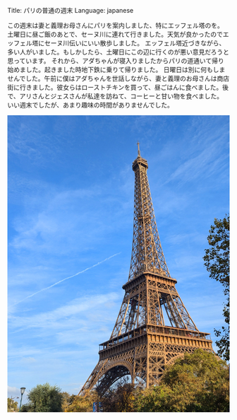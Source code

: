 Title: パリの普通の週末
Language: japanese

この週末は妻と義理お母さんにパリを案内しました、特にエッフェル塔のを。
土曜日に昼ご飯のあとで、セーヌ川に連れて行きました。天気が良かったのでエッフェル塔にセーヌ川伝いにいい散歩しました。
エッフェル塔近づきながら、多い人がいました。もしかしたら、土曜日にこの辺に行くのが悪い意見だろうと思っています。
それから、アダちゃんが寝入りましたからパリの道通いて帰り始めました。起きました時地下鉄に乗りて帰りました。
日曜日は別に何もしませんでした。午前に僕はアダちゃんを世話しながら、妻と義理のお母さんは商店街に行きました。彼女らはローストチキンを買って、昼ごはんに食べました。後で、アリさんとジェスさんが私達を訪ねて、コーヒーと甘い物を食べました。
いい週末でしたが、あまり趣味の時間がありませんでした。


![Eiffel Tower](./images/paris-eiffel-tower.jpg)